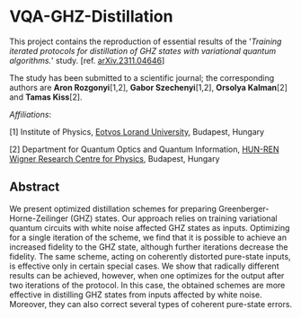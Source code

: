 # VQA-GHZ-Distillation

This project contains the reproduction of essential results of the '*Training iterated protocols for distillation of GHZ states with variational quantum algorithms.*' study. [ref. [	arXiv.2311.04646](https://doi.org/10.48550/arXiv.2311.04646
)]

The study has been submitted to a scientific journal; the corresponding authors are **Aron Rozgonyi**[1,2], **Gabor Szechenyi**[1,2], **Orsolya Kalman**[2] and **Tamas Kiss**[2].

*Affiliations*:

[1] Institute of Physics, [Eotvos Lorand University](https://www.elte.hu/en/), Budapest, Hungary

[2] Department for Quantum Optics and Quantum Information, [HUN-REN Wigner Research Centre for Physics](https://wigner.hu/en/news), Budapest, Hungary

## Abstract

We present optimized distillation schemes for preparing Greenberger-Horne-Zeilinger (GHZ) states. Our approach relies on training variational quantum circuits with white noise affected GHZ states as inputs. Optimizing for a single iteration of the scheme, we find that it is possible to achieve an increased fidelity to the GHZ state, although further iterations decrease the fidelity. The same scheme, acting on coherently distorted pure-state inputs, is effective only in certain special cases. We show that radically different results can be achieved, however, when one optimizes for the output after two iterations of the protocol. In this case, the obtained schemes are more effective in distilling GHZ states from inputs affected by white noise. Moreover, they can also correct several types of coherent pure-state errors.
